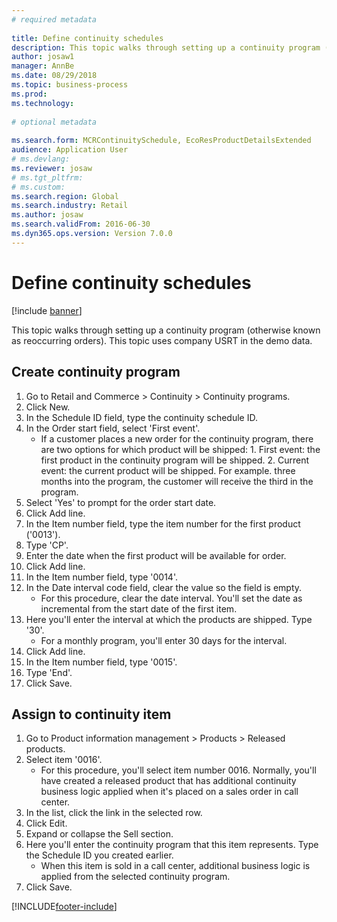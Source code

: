 ```yaml
--- 
# required metadata 
 
title: Define continuity schedules
description: This topic walks through setting up a continuity program (otherwise known as reoccurring orders). 
author: josaw1
manager: AnnBe 
ms.date: 08/29/2018
ms.topic: business-process 
ms.prod:  
ms.technology:  
 
# optional metadata 
 
ms.search.form: MCRContinuitySchedule, EcoResProductDetailsExtended   
audience: Application User 
# ms.devlang:  
ms.reviewer: josaw
# ms.tgt_pltfrm:  
# ms.custom:  
ms.search.region: Global
ms.search.industry: Retail
ms.author: josaw
ms.search.validFrom: 2016-06-30 
ms.dyn365.ops.version: Version 7.0.0 
---
```

# Define continuity schedules

[!include [banner](../includes/banner.md)]

This topic walks through setting up a continuity program (otherwise known as reoccurring orders). This topic uses company USRT in the demo data.


## Create continuity program
1. Go to Retail and Commerce > Continuity > Continuity programs.
2. Click New.
3. In the Schedule ID field, type the continuity schedule ID.
4. In the Order start field, select 'First event'.
    * If a customer places a new order for the continuity program, there are two options for which product will be shipped:  1. First event: the first product in the continuity program will be shipped.  2. Current event: the current product will be shipped. For example. three months into the program, the customer will receive the third in the program.  
5. Select 'Yes' to prompt for the order start date.
6. Click Add line.
7. In the Item number field, type the item number for the first product ('0013').
8. Type 'CP'.
9. Enter the date when the first product will be available for order.
10. Click Add line.
11. In the Item number field, type '0014'.
12. In the Date interval code field, clear the value so the field is empty.
    * For this procedure, clear the date interval. You'll set the date as incremental from the start date of the first item.  
13. Here you'll enter the interval at which the products are shipped. Type '30'.
    * For a monthly program, you'll enter 30 days for the interval.  
14. Click Add line.
15. In the Item number field, type '0015'.
16. Type 'End'.
17. Click Save.

## Assign to continuity item
1. Go to Product information management > Products > Released products.
2. Select item '0016'.
    * For this procedure, you'll select item number 0016. Normally, you'll have created a released product that has additional continuity business logic applied when it's placed on a sales order in call center.  
3. In the list, click the link in the selected row.
4. Click Edit.
5. Expand or collapse the Sell section.
6. Here you'll enter the continuity program that this item represents. Type the Schedule ID you created earlier.
    * When this item is sold in a call center, additional business logic is applied from the selected continuity program.  
7. Click Save.



[!INCLUDE[footer-include](../../includes/footer-banner.md)]